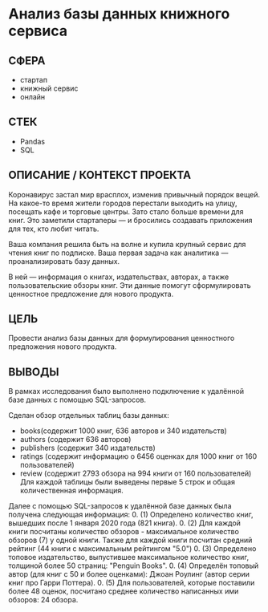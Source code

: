 # Анализ базы данных книжного сервиса

## СФЕРА
- стартап
- книжный сервис
- онлайн

## СТЕК
- Pandas
- SQL

## ОПИСАНИЕ / КОНТЕКСТ ПРОЕКТА
Коронавирус застал мир врасплох, изменив привычный порядок вещей. На какое-то время жители городов перестали выходить на улицу, посещать кафе и торговые центры. Зато стало больше времени для книг. Это заметили стартаперы — и бросились создавать приложения для тех, кто любит читать.

Ваша компания решила быть на волне и купила крупный сервис для чтения книг по подписке. Ваша первая задача как аналитика — проанализировать базу данных.

В ней — информация о книгах, издательствах, авторах, а также пользовательские обзоры книг. Эти данные помогут сформулировать ценностное предложение для нового продукта.

## ЦЕЛЬ
Провести анализ базы данных для формулирования ценностного предложения нового продукта.

## ВЫВОДЫ
В рамках исследования было выполнено подключение к удалённой базе данных с помощью SQL-запросов.

Сделан обзор отдельных таблиц базы данных:
* books(содержит 1000 книг, 636 авторов и 340 издательств)
* authors (содержит 636 авторов)
* publishers (содержит 340 издательств)
* ratings (содержит информацию о 6456 оценках для 1000 книг от 160 пользователей)
* review (содержит 2793 обзора на 994 книги от 160 пользователей) Для каждой таблицы были выведены первые 5 строк и общая количественная информация.

Далее с помощью SQL-запросов к удалённой базе данных была получена следующая информация:
0. (1) Определено количество книг, вышедших после 1 января 2020 года (821 книга).
0. (2) Для каждой книги посчитаны количество обзоров - максимальное количество обзоров (7) у одной книги. Также для каждой книги посчитан средний рейтинг (44 книги с максимальным рейтингом "5.0")
0. (3) Определено топовое издательство, выпустившее максимальное количество книг, толщиной более 50 страниц: "Penguin Books".
0. (4) Определён топовый автор (для книг с 50 и более оценками): Джоан Роулинг (автор серии книг про Гарри Поттера).
0. (5) Для пользователей, которые поставили более 48 оценок, посчитано среднее количество написанных ими обзоров: 24 обзора.
